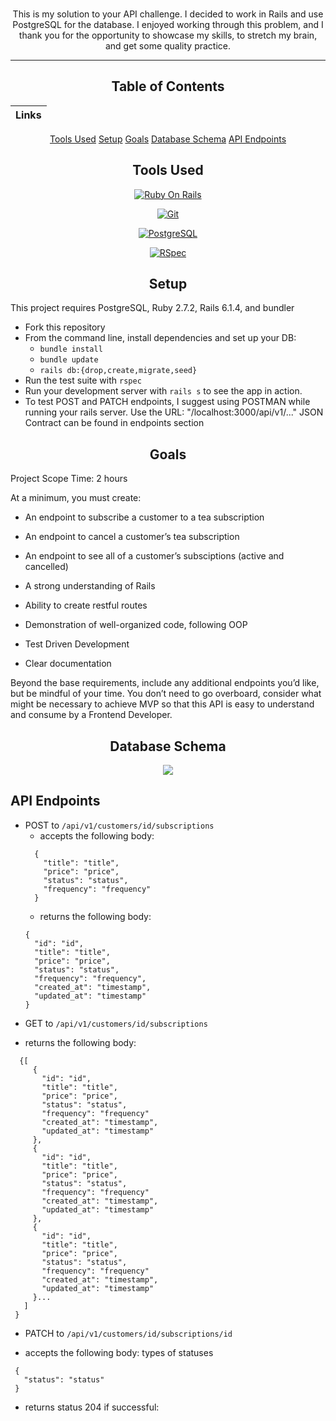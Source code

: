 <div align="center">

<br>

  This is my solution to your API challenge. I decided to work in Rails and use PostgreSQL for the database. I enjoyed working through this problem, and I thank you for the opportunity to showcase my skills, to stretch my brain, and get some quality practice.

---

## Table of Contents
|Links
|--- |
[Tools Used](#tools-used)
[Setup](#setup)
[Goals](#goals)
[Database Schema](#database-schema)
[API Endpoints](#api-endpoints)


## Tools Used

[<img alt="Ruby On Rails" src="https://img.shields.io/badge/RubyOnRails-flat--square?logo=ruby-on-rails&style=for-the-badge&color=black"/>](https://rubyonrails.org/)

[<img alt="Git" src="https://img.shields.io/badge/Git-flat--square?logo=git&style=for-the-badge&color=black"/>](https://git-scm.com/book/en/v2/Getting-Started-First-Time-Git-Setup)

[<img alt="PostgreSQL" src ="https://img.shields.io/badge/Postgres-flat--square?logo=postgres&style=for-the-badge&color=black"/>](https://www.postgresql.org/)

[<img alt="RSpec" src ="https://img.shields.io/badge/RSpec-flat--square?logo=rspec&style=for-the-badge&color=black"/>](https://github.com/rspec/rspec-rails)

</div>

<div align="center">

## Setup

</div>


  This project requires PostgreSQL, Ruby 2.7.2, Rails 6.1.4, and bundler

  * Fork this repository
  * From the command line, install dependencies and set up your DB:
      * `bundle install`
      * `bundle update`
      * `rails db:{drop,create,migrate,seed}`
  * Run the test suite with `rspec`
  * Run your development server with `rails s` to see the app in action.
  * To test POST and PATCH endpoints, I suggest using POSTMAN while running your rails server. Use the URL: "/localhost:3000/api/v1/..." JSON Contract can be found in endpoints section


<div align="center">

## Goals

</div>

 Project Scope Time: 2 hours

 At a minimum, you must create:

- An endpoint to subscribe a customer to a tea subscription
- An endpoint to cancel a customer’s tea subscription
- An endpoint to see all of a customer’s subsciptions (active and cancelled)


- A strong understanding of Rails
- Ability to create restful routes
- Demonstration of well-organized code, following OOP
- Test Driven Development
- Clear documentation

Beyond the base requirements, include any additional endpoints you’d like, but be mindful of your time. You don’t need to go overboard, consider what might be necessary to achieve MVP so that this API is easy to understand and consume by a Frontend Developer.

<div align="center">

## Database Schema

<img src="https://user-images.githubusercontent.com/78382113/149171119-b9007b28-704e-495a-be79-9075ef30a3b8.png">

</div>


## API Endpoints

<div align="left">

* POST to `/api/v1/customers/id/subscriptions`
  - accepts the following body:
  ```
    {
      "title": "title",
      "price": "price",
      "status": "status",
      "frequency": "frequency"
    }
  ```
  - returns the following body:
  ```
  {
    "id": "id",
    "title": "title",
    "price": "price",
    "status": "status",
    "frequency": "frequency",
    "created_at": "timestamp",
    "updated_at": "timestamp"
  }
  ```
* GET to `/api/v1/customers/id/subscriptions`
 - returns the following body:
 ```
   {[
      {
        "id": "id",
        "title": "title",
        "price": "price",
        "status": "status",
        "frequency": "frequency"
        "created_at": "timestamp",
        "updated_at": "timestamp"
      },
      {
        "id": "id",
        "title": "title",
        "price": "price",
        "status": "status",
        "frequency": "frequency"
        "created_at": "timestamp",
        "updated_at": "timestamp"
      },
      {
        "id": "id",
        "title": "title",
        "price": "price",
        "status": "status",
        "frequency": "frequency"
        "created_at": "timestamp",
        "updated_at": "timestamp"
      }...
    ]
  }
 ```

 * PATCH to `/api/v1/customers/id/subscriptions/id`
 - accepts the following body:
 types of statuses
 ```
  {
    "status": "status"
  }
 ```

 - returns status 204 if successful:
 </div>
